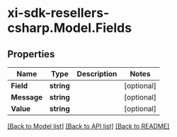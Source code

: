 # xi-sdk-resellers-csharp.Model.Fields

## Properties

Name | Type | Description | Notes
------------ | ------------- | ------------- | -------------
**Field** | **string** |  | [optional] 
**Message** | **string** |  | [optional] 
**Value** | **string** |  | [optional] 

[[Back to Model list]](../README.md#documentation-for-models) [[Back to API list]](../README.md#documentation-for-api-endpoints) [[Back to README]](../README.md)

